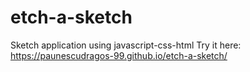 # etch-a-sketch
Sketch application using javascript-css-html
Try it here:
https://paunescudragos-99.github.io/etch-a-sketch/
